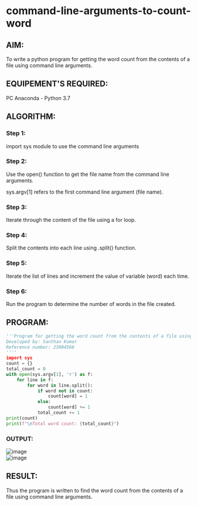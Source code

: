 # command-line-arguments-to-count-word
## AIM:
To write a python program for getting the word count from the contents of a file using command line arguments.
## EQUIPEMENT'S REQUIRED: 
PC
Anaconda - Python 3.7
## ALGORITHM: 
### Step 1:
import sys module to use the command line arguments 
### Step 2: 
Use the open() function to get the file name from the command line arguments.

sys.argv[1] refers to the first command line argument (file name).
### Step 3: 
Iterate through the content of the file using a for loop.
### Step 4:  
Split the contents into each line using .split() function.
### Step 5: 
Iterate the list of lines and increment the value of variable (word) each time.

### Step 6: 
Run the program to determine the number of words in the file created.

## PROGRAM:
```python
'''Program for getting the word count from the contents of a file using command line arguments
Developed by: Santhan Kumar
Reference number: 23004568
''''
import sys
count = {}
total_count = 0
with open(sys.argv[1], 'r') as f:
    for line in f:
        for word in line.split():
            if word not in count:
                count[word] = 1
            else:
                count[word] += 1
            total_count += 1
print(count)
print(f"\nTotal word count: {total_count}")

```
### OUTPUT:
![image](https://github.com/SANTHAN-2006/command-line-arguments-to-count-word/assets/80164014/41a8d38b-3bd3-4cdd-a73f-a3870a2ea1ed)
<br>
![image](https://github.com/SANTHAN-2006/command-line-arguments-to-count-word/assets/145742470/00caa479-f938-4efd-8943-23870d681e94)

## RESULT:
Thus the program is written to find the word count from the contents of a file using command line arguments.
